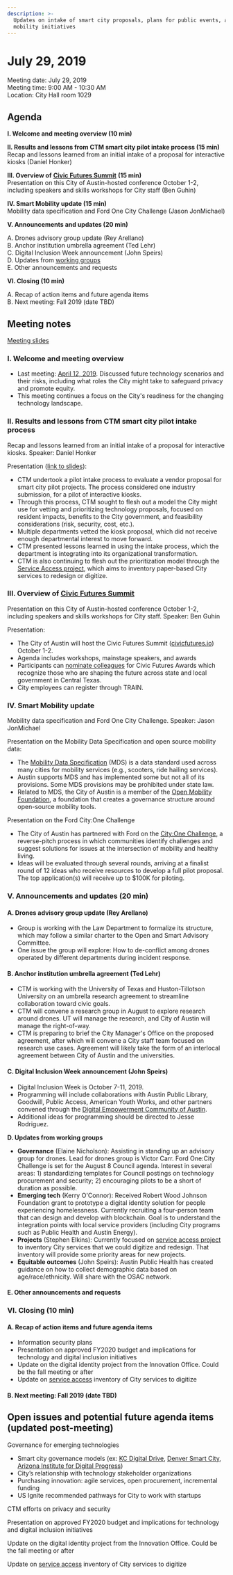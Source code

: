 ```yaml
---
description: >-
  Updates on intake of smart city proposals, plans for public events, and smart
  mobility initiatives
---
```


# July 29, 2019

Meeting date: July 29, 2019   
Meeting time: 9:00 AM - 10:30 AM   
Location: City Hall room 1029

## Agenda

**I. Welcome and meeting overview \(10 min\)**

**II. Results and lessons from CTM smart city pilot intake process \(15 min\)**  
Recap and lessons learned from an initial intake of a proposal for interactive kiosks \(Daniel Honker\)

**III. Overview of** [**Civic Futures Summit**](https://civicfutures.io/) **\(15 min\)**  
Presentation on this City of Austin-hosted conference October 1-2, including speakers and skills workshops for City staff \(Ben Guhin\)

**IV. Smart Mobility update \(15 min\)**  
Mobility data specification and Ford One City Challenge \(Jason JonMichael\)

**V. Announcements and updates \(20 min\)**

A. Drones advisory group update \(Rey Arellano\)  
B. Anchor institution umbrella agreement \(Ted Lehr\)  
C. Digital Inclusion Week announcement \(John Speirs\)  
D. Updates from [working groups](../working-groups.md)  
E. Other announcements and requests

**VI. Closing \(10 min\)** 

A. Recap of action items and future agenda items  
B. Next meeting: Fall 2019 \(date TBD\)

## Meeting notes

[Meeting slides](https://docs.google.com/presentation/d/1k7DtNw5f3fVcy9ZSOLMuV46hxF25o1GidfGtes52KMc/edit?usp=sharing)

### I. Welcome and meeting overview

* Last meeting: [April 12, 2019](april-12-2019.md). Discussed future technology scenarios and their risks, including what roles the City might take to safeguard privacy and promote equity.
* This meeting continues a focus on the City's readiness for the changing technology landscape. 

### II. Results and lessons from CTM smart city pilot intake process

Recap and lessons learned from an initial intake of a proposal for interactive kiosks. Speaker: Daniel Honker

Presentation \([link to slides](https://docs.google.com/presentation/d/1k7DtNw5f3fVcy9ZSOLMuV46hxF25o1GidfGtes52KMc/edit#slide=id.g412e1f5569_6_113)\):

* CTM undertook a pilot intake process to evaluate a vendor proposal for smart city pilot projects. The process considered one industry submission, for a pilot of interactive kiosks. 
* Through this process, CTM sought to flesh out a model the City might use for vetting and prioritizing technology proposals, focused on resident impacts, benefits to the City government, and feasibility considerations \(risk, security, cost, etc.\). 
* Multiple departments vetted the kiosk proposal, which did not receive enough departmental interest to move forward. 
* CTM presented lessons learned in using the intake process, which the department is integrating into its organizational transformation. 
* CTM is also continuing to flesh out the prioritization model through the [Service Access project](https://bit.ly/service-access), which aims to inventory paper-based City services to redesign or digitize. 

### III. Overview of [Civic Futures Summit](https://civicfutures.io/)

Presentation on this City of Austin-hosted conference October 1-2, including speakers and skills workshops for City staff. Speaker: Ben Guhin

Presentation:

* The City of Austin will host the Civic Futures Summit \([civicfutures.io](https://civicfutures.io/)\) October 1-2. 
* Agenda includes workshops, mainstage speakers, and awards
* Participants can [nominate colleagues](https://civicfutures.io/#awards) for Civic Futures Awards which recognize those who are shaping the future across state and local government in Central Texas. 
* City employees can register through TRAIN.

### IV. Smart Mobility update 

Mobility data specification and Ford One City Challenge. Speaker: Jason JonMichael

Presentation on the Mobility Data Specification and open source mobility data:

* The [Mobility Data Specification](https://github.com/CityOfLosAngeles/mobility-data-specification#mobility-data-specification) \(MDS\) is a data standard used across many cities for mobility services \(e.g., scooters, ride hailing services\). 
* Austin supports MDS and has implemented some but not all of its provisions. Some MDS provisions may be prohibited under state law. 
* Related to MDS, the City of Austin is a member of the [Open Mobility Foundation](https://www.openmobilityfoundation.org/), a foundation that creates a governance structure around open-source mobility tools. 

Presentation on the Ford City:One Challenge

* The City of Austin has partnered with Ford on the [City:One Challenge,](https://challenges.cityoftomorrow.com/austin) a reverse-pitch process in which communities identify challenges and suggest solutions for issues at the intersection of mobility and healthy living.
* Ideas will be evaluated through several rounds, arriving at a finalist round of 12 ideas who receive resources to develop a full pilot proposal. The top application\(s\) will receive up to $100K for piloting.

### V. Announcements and updates \(20 min\)

#### **A. Drones advisory group update \(Rey Arellano\)**

* Group is working with the Law Department to formalize its structure, which may follow a similar charter to the Open and Smart Advisory Committee. 
* One issue the group will explore: How to de-conflict among drones operated by different departments during incident response. 

#### **B. Anchor institution umbrella agreement \(Ted Lehr\)**

* CTM is working with the University of Texas and Huston-Tillotson University on an umbrella research agreement to streamline collaboration toward civic goals. 
* CTM will convene a research group in August to explore research around drones. UT will manage the research, and City of Austin will manage the right-of-way. 
* CTM is preparing to brief the City Manager's Office on the proposed agreement, after which will convene a City staff team focused on research use cases. Agreement will likely take the form of an interlocal agreement between City of Austin and the universities. 

#### **C. Digital Inclusion Week announcement \(John Speirs\)**

* Digital Inclusion Week is October 7-11, 2019.
* Programming will include collaborations with Austin Public Library, Goodwill, Public Access, American Youth Works, and other partners convened through the [Digital Empowerment Community of Austin](http://www.austintexas.gov/page/digital-empowerment-community-austin).
* Additional ideas for programming should be directed to Jesse Rodriguez.

**D. Updates from working groups**

* **Governance** \(Elaine Nicholson\): Assisting in standing up an advisory group for drones. Lead for drones group is Victor Carr. Ford One:City Challenge is set for the August 8 Council agenda. Interest in several areas: 1\) standardizing templates for Council postings on technology procurement and security; 2\) encouraging pilots to be a short of duration as possible.  
* **Emerging tech** \(Kerry O'Connor\): Received Robert Wood Johnson Foundation grant to prototype a digital identity solution for people experiencing homelessness. Currently recruiting a four-person team that can design and develop with blockchain. Goal is to understand the integration points with local service providers \(including City programs such as Public Health and Austin Energy\). 
* **Projects** \(Stephen Elkins\): Currently focused on [service access project](https://bit.ly/service-access) to inventory City services that we could digitize and redesign. That inventory will provide some priority areas for new projects. 
* **Equitable outcomes** \(John Speirs\): Austin Public Health has created guidance on how to collect demographic data based on age/race/ethnicity. Will share with the OSAC network. 

#### E. Other announcements and requests

### VI. Closing \(10 min\) 

#### A. Recap of action items and future agenda items

* Information security plans
* Presentation on approved FY2020 budget and implications for technology and digital inclusion initiatives
* Update on the digital identity project from the Innovation Office. Could be the fall meeting or after
* Update on [service access](https://bit.ly/service-access) inventory of City services to digitize

#### B. Next meeting: Fall 2019 \(date TBD\)

## **Open issues and potential future agenda items \(updated post-meeting\)**

Governance for emerging technologies

* Smart city governance models \(ex: [KC Digital Drive](https://www.kcdigitaldrive.org/), [Denver Smart City](https://www.denvergov.org/content/denvergov/en/denver-smart-city.html), [Arizona Institute for Digital Progress](https://www.azidp.com/)\)
* City’s relationship with technology stakeholder organizations
* Purchasing innovation: agile services, open procurement, incremental funding
* US Ignite recommended pathways for City to work with startups

CTM efforts on privacy and security

Presentation on approved FY2020 budget and implications for technology and digital inclusion initiatives

Update on the digital identity project from the Innovation Office. Could be the fall meeting or after

Update on [service access](https://bit.ly/service-access) inventory of City services to digitize

